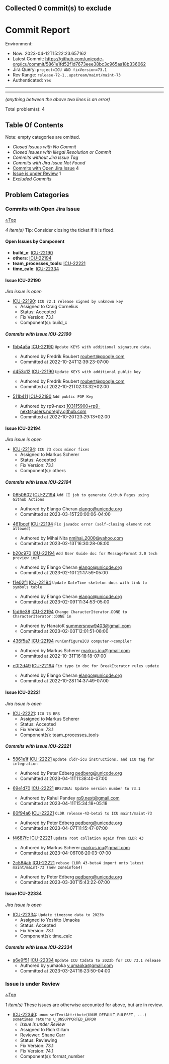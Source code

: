 ## Collected 0 commit(s) to exclude
<!--
Copyright (C) 2021 and later: Unicode, Inc. and others.
License & terms of use: http://www.unicode.org/copyright.html
-->
Commit Report
=============

Environment:
- Now: 2023-04-12T15:22:23.657162
- Latest Commit: https://github.com/unicode-org/icu/commit/5861e1fd52f1d7673eee38bc3c965aa18b336062
- Jira Query: `project=ICU AND fixVersion=73.1`
- Rev Range: `release-72-1..upstream/maint/maint-73`
- Authenticated: `Yes`

-----
-----
_(anything between the above two lines is an error)_

Total problem(s): 4

## Table Of Contents
Note: empty categories are omitted.
- _Closed Issues with No Commit_
- _Closed Issues with Illegal Resolution or Commit_
- _Commits without Jira Issue Tag_
- _Commits with Jira Issue Not Found_
- [Commits with Open Jira Issue](#commits-with-open-jira-issue) 4
- [Issue is under Review](#issue-is-under-review) 1
- _Excluded Commits_

## Problem Categories
### Commits with Open Jira Issue
[🔝Top](#table-of-contents)

_4 item(s)_
Tip: Consider closing the ticket if it is fixed.

#### Open Issues by Component

 - **build_c**: [ICU-22190](#issue-icu-22190)
 - **others**: [ICU-22194](#issue-icu-22194)
 - **team_processes_tools**: [ICU-22221](#issue-icu-22221)
 - **time_calc**: [ICU-22334](#issue-icu-22334)


#### Issue ICU-22190

_Jira issue is open_
- [ICU-22190](https://unicode-org.atlassian.net/browse/ICU-22190): `ICU 72.1 release signed by unknown key`
	- Assigned to Craig Cornelius
	- Status: Accepted
	- Fix Version: 73.1
	- Component(s): build_c

##### Commits with Issue ICU-22190

- [fbb4a5a](https://github.com/unicode-org/icu/commit/fbb4a5a167192d2d918ee0020e8e084c299de97d) [ICU-22190](https://unicode-org.atlassian.net/browse/ICU-22190) `Update KEYS with additional signature data.`
	- Authored by Fredrik Roubert <roubert@google.com>
	- Committed at 2022-10-24T12:39:23-07:00

- [d453c12](https://github.com/unicode-org/icu/commit/d453c12bfacde783b7e985cdb4eb15c6db277f78) [ICU-22190](https://unicode-org.atlassian.net/browse/ICU-22190) `Update KEYS with additional public key`
	- Authored by Fredrik Roubert <roubert@google.com>
	- Committed at 2022-10-21T02:13:32+02:00

- [511b411](https://github.com/unicode-org/icu/commit/511b4111f2f1d97a70d08c6a885c333a8542a729) [ICU-22190](https://unicode-org.atlassian.net/browse/ICU-22190) `Add public PGP Key`
	- Authored by rp9-next <103115900+rp9-next@users.noreply.github.com>
	- Committed at 2022-10-20T23:29:13+02:00

#### Issue ICU-22194

_Jira issue is open_
- [ICU-22194](https://unicode-org.atlassian.net/browse/ICU-22194): `ICU 73 docs minor fixes`
	- Assigned to Markus Scherer
	- Status: Accepted
	- Fix Version: 73.1
	- Component(s): others

##### Commits with Issue ICU-22194

- [0650602](https://github.com/unicode-org/icu/commit/06506023c5dc61886cf97c0f7aa2a8658a479d7b) [ICU-22194](https://unicode-org.atlassian.net/browse/ICU-22194) `Add CI job to generate Github Pages using Github Actions`
	- Authored by Elango Cheran <elango@unicode.org>
	- Committed at 2023-03-15T20:00:06-04:00

- [461bcef](https://github.com/unicode-org/icu/commit/461bcef128dabde84e796700c1634128dbd74d1b) [ICU-22194](https://unicode-org.atlassian.net/browse/ICU-22194) `Fix javadoc error (self-closing element not allowed)`
	- Authored by Mihai Nita <nmihai_2000@yahoo.com>
	- Committed at 2023-02-13T16:30:28-08:00

- [b20c970](https://github.com/unicode-org/icu/commit/b20c97009c29a6c230b834a02dea93bc7c2c1e7b) [ICU-22194](https://unicode-org.atlassian.net/browse/ICU-22194) `Add User Guide doc for MessageFormat 2.0 tech preview impl`
	- Authored by Elango Cheran <elango@unicode.org>
	- Committed at 2023-02-10T21:17:59-05:00

- [f1e02f1](https://github.com/unicode-org/icu/commit/f1e02f149fcaffcc7cea1be21363f0cb2d59f4a9) [ICU-22194](https://unicode-org.atlassian.net/browse/ICU-22194) `Update DateTime skeleton docs with link to symbols table`
	- Authored by Elango Cheran <elango@unicode.org>
	- Committed at 2023-02-09T11:34:53-05:00

- [fcd6e38](https://github.com/unicode-org/icu/commit/fcd6e384bd283fc960f543ef9ff92ed775406671) [ICU-22194](https://unicode-org.atlassian.net/browse/ICU-22194) `Change CharacterIterator.DONE to CharacterIterator::DONE in`
	- Authored by HanatoK <summersnow9403@gmail.com>
	- Committed at 2023-02-03T12:01:51-08:00

- [436f5a7](https://github.com/unicode-org/icu/commit/436f5a7df59c4780dedc0149c6756c16f4c803ce) [ICU-22194](https://unicode-org.atlassian.net/browse/ICU-22194) `runConfigureICU computer->compiler`
	- Authored by Markus Scherer <markus.icu@gmail.com>
	- Committed at 2022-10-31T16:18:18-07:00

- [e0f2d49](https://github.com/unicode-org/icu/commit/e0f2d491aa35739e699a52803a1c968fd2e96397) [ICU-22194](https://unicode-org.atlassian.net/browse/ICU-22194) `Fix typo in doc for BreakIterator rules update`
	- Authored by Elango Cheran <elango@unicode.org>
	- Committed at 2022-10-28T14:37:49-07:00

#### Issue ICU-22221

_Jira issue is open_
- [ICU-22221](https://unicode-org.atlassian.net/browse/ICU-22221): `ICU 73 BRS`
	- Assigned to Markus Scherer
	- Status: Accepted
	- Fix Version: 73.1
	- Component(s): team_processes_tools

##### Commits with Issue ICU-22221

- [5861e1f](https://github.com/unicode-org/icu/commit/5861e1fd52f1d7673eee38bc3c965aa18b336062) [ICU-22221](https://unicode-org.atlassian.net/browse/ICU-22221) `update cldr-icu instructions, and ICU tag for integration`
	- Authored by Peter Edberg <pedberg@unicode.org>
	- Committed at 2023-04-11T11:38:40-07:00

- [69e1d70](https://github.com/unicode-org/icu/commit/69e1d707f872ef861930ddc7d186b3eea9ac2918) [ICU-22221](https://unicode-org.atlassian.net/browse/ICU-22221) `BRS73GA: Update version number to 73.1`
	- Authored by Rahul Pandey <rp9.next@gmail.com>
	- Committed at 2023-04-11T15:34:18+05:18

- [80f94a6](https://github.com/unicode-org/icu/commit/80f94a636efc4dabb8e83a80ae7ec7ab6c8456e7) [ICU-22221](https://unicode-org.atlassian.net/browse/ICU-22221) `CLDR release-43-beta5 to ICU maint/maint-73`
	- Authored by Peter Edberg <pedberg@unicode.org>
	- Committed at 2023-04-07T11:15:47-07:00

- [f4687fc](https://github.com/unicode-org/icu/commit/f4687fc25abb660b5c497536a7042c33d4c010c5) [ICU-22221](https://unicode-org.atlassian.net/browse/ICU-22221) `update root collation again from CLDR 43`
	- Authored by Markus Scherer <markus.icu@gmail.com>
	- Committed at 2023-04-06T08:20:03-07:00

- [2c584ab](https://github.com/unicode-org/icu/commit/2c584abf7e4143731f90fa317481e2fb0890ffa5) [ICU-22221](https://unicode-org.atlassian.net/browse/ICU-22221) `rebase CLDR 43-beta4 import onto latest maint/maint-73 (new zoneinfo64)`
	- Authored by Peter Edberg <pedberg@unicode.org>
	- Committed at 2023-03-30T15:43:22-07:00

#### Issue ICU-22334

_Jira issue is open_
- [ICU-22334](https://unicode-org.atlassian.net/browse/ICU-22334): `Update timezone data to 2023b`
	- Assigned to Yoshito Umaoka
	- Status: Accepted
	- Fix Version: 73.1
	- Component(s): time_calc

##### Commits with Issue ICU-22334

- [a6e9f51](https://github.com/unicode-org/icu/commit/a6e9f518590f97dd77ab51e794c7ba9955c679a0) [ICU-22334](https://unicode-org.atlassian.net/browse/ICU-22334) `Update ICU tzdata to 2023b for ICU 73.1 release`
	- Authored by yumaoka <y.umaoka@gmail.com>
	- Committed at 2023-03-24T16:23:50-04:00


### Issue is under Review
[🔝Top](#table-of-contents)

_1 item(s)_
These issues are otherwise accounted for above, but are in review.
- [ICU-22340](https://unicode-org.atlassian.net/browse/ICU-22340): `unum_setTextAttribute(UNUM_DEFAULT_RULESET, ...) sometimes returns U_UNSUPPORTED_ERROR`
	- _Issue is under Review_
	- Assigned to Rich Gillam
	- Reviewer: Shane Carr
	- Status: Reviewing
	- Fix Version: 73.1
	- Fix Version: 74.1
	- Component(s): format_number


